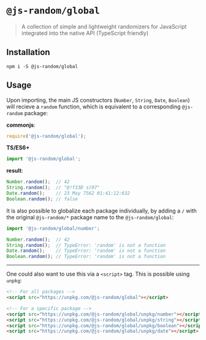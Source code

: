 # `@js-random/global`

> A collection of simple and lightweight randomizers for JavaScript integrated into the native API (TypeScript friendly)

## Installation

```
npm i -S @js-random/global
```

## Usage

Upon importing, the main JS constructors (`Number`, `String`, `Date`, `Boolean`) will recieve a `random` function, which is equivalent to a corresponding `@js-random` package:

**commonjs**:
```js
require('@js-random/global');
```

**TS/ES6+**
```ts
import '@js-random/global';
```

**result**:
```ts
Number.random();  // 42
String.random();  // "@!f33D s)97"
Date.random();    // 23 May 7562 01:41:12:632
Boolean.random(); // false
```

It is also possible to globalize each package individually, by adding a `/` with the original `@js-random/*` package name to the `@js-random/global`:

```ts
import '@js-random/global/number';

Number.random();  // 42
String.random();  // TypeError: 'random' is not a function
Date.random();    // TypeError: 'random' is not a function
Boolean.random(); // TypeError: 'random' is not a function
```

---

One could also want to use this via a `<script>` tag. This is possible using `unpkg`:

```html
<!-- For all packages -->
<script src="https://unpkg.com/@js-random/global"></script>

<!-- For a specific package -->
<script src="https://unpkg.com/@js-random/global/unpkg/number"></script>
<script src="https://unpkg.com/@js-random/global/unpkg/string"></script>
<script src="https://unpkg.com/@js-random/global/unpkg/boolean"></script>
<script src="https://unpkg.com/@js-random/global/unpkg/date"></script>
```
